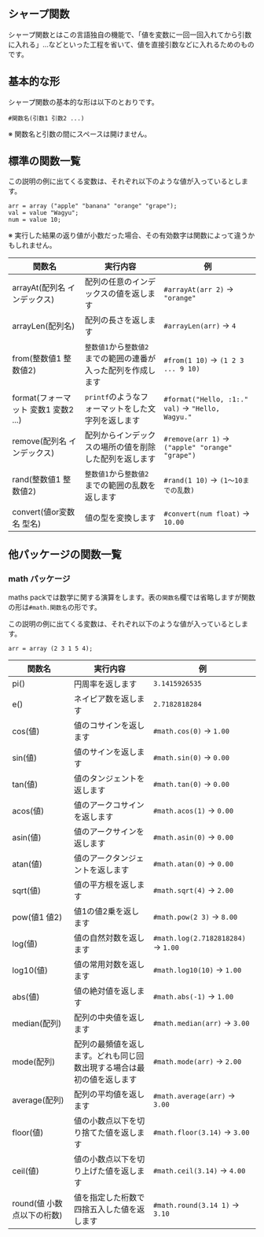 シャープ関数
---
シャープ関数とはこの言語独自の機能で、「値を変数に一回一回入れてから引数に入れる」...などといった工程を省いて、値を直接引数などに入れるためのものです。

基本的な形
---
シャープ関数の基本的な形は以下のとおりです。
```
#関数名(引数1 引数2 ...)
```
※ 関数名と引数の間にスペースは開けません。

標準の関数一覧
---
この説明の例に出てくる変数は、それぞれ以下のような値が入っているとします。
```
arr = array ("apple" "banana" "orange" "grape");
val = value "Wagyu";
num = value 10;
```
※ 実行した結果の返り値が小数だった場合、その有効数字は関数によって違うかもしれません。

| 関数名 | 実行内容 | 例 |
|---|---|---|
| arrayAt(配列名 インデックス) | 配列の任意のインデックスの値を返します | ``#arrayAt(arr 2)`` → ``"orange"``|
| arrayLen(配列名) | 配列の長さを返します | ``#arrayLen(arr)`` → ``4`` |
| from(整数値1 整数値2) | ``整数値1``から``整数値2``までの範囲の連番が入った配列を作成します | ``#from(1 10)`` → ``(1 2 3 ... 9 10)`` |
| format(フォーマット 変数1 変数2 ...) | ``printf``のようなフォーマットをした文字列を返します | ``#format("Hello, :1:." val)`` → ``"Hello, Wagyu."`` |
| remove(配列名 インデックス) | 配列からインデックスの場所の値を削除した配列を返します | ``#remove(arr 1)`` → ``("apple" "orange" "grape")`` |
| rand(整数値1 整数値2) | ``整数値1``から``整数値2``までの範囲の乱数を返します | ``#rand(1 10)`` → ``(1〜10までの乱数)`` |
| convert(値or変数名 型名) | 値の型を変換します | ``#convert(num float)`` → ``10.00`` |

他パッケージの関数一覧
---

### math パッケージ
maths packでは数学に関する演算をします。表の``関数名``欄では省略しますが関数の形は``#math.関数名``の形です。

この説明の例に出てくる変数は、それぞれ以下のような値が入っているとします。
```
arr = array (2 3 1 5 4);
```

| 関数名 | 実行内容 | 例 |
|---|---|---|
| pi() | 円周率を返します | ``3.1415926535`` |
| e() | ネイピア数を返します | ``2.7182818284`` |
| cos(値) | 値のコサインを返します | ``#math.cos(0)`` → ``1.00`` |
| sin(値) | 値のサインを返します | ``#math.sin(0)`` → ``0.00`` |
| tan(値) | 値のタンジェントを返します | ``#math.tan(0)`` → ``0.00`` |
| acos(値) | 値のアークコサインを返します | ``#math.acos(1)`` → ``0.00`` |
| asin(値) | 値のアークサインを返します | ``#math.asin(0)`` → ``0.00`` |
| atan(値) | 値のアークタンジェントを返します | ``#math.atan(0)`` → ``0.00`` |
| sqrt(値) | 値の平方根を返します | ``#math.sqrt(4)`` → ``2.00`` |
| pow(値1 値2) | 値1の値2乗を返します | ``#math.pow(2 3)`` → ``8.00`` |
| log(値) | 値の自然対数を返します | ``#math.log(2.7182818284)`` → ``1.00`` |
| log10(値) | 値の常用対数を返します | ``#math.log10(10)`` → ``1.00`` |
| abs(値) | 値の絶対値を返します | ``#math.abs(-1)`` → ``1.00`` |
| median(配列) | 配列の中央値を返します | ``#math.median(arr)`` → ``3.00`` |
| mode(配列) | 配列の最頻値を返します。どれも同じ回数出現する場合は最初の値を返します | ``#math.mode(arr)`` → ``2.00`` |
| average(配列) | 配列の平均値を返します | ``#math.average(arr)`` → ``3.00`` |
| floor(値) | 値の小数点以下を切り捨てた値を返します | ``#math.floor(3.14)`` → ``3.00`` |
| ceil(値) | 値の小数点以下を切り上げた値を返します | ``#math.ceil(3.14)`` → ``4.00`` |
| round(値 小数点以下の桁数) | 値を指定した桁数で四捨五入した値を返します | ``#math.round(3.14 1)`` → ``3.10`` |
